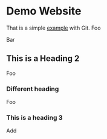 # Demo Website

That is a simple [example](#link-to-how-commits-work) with Git.
Foo

Bar

## This is a Heading 2

Foo

### Different heading

Foo

### This is a heading 3

Add
